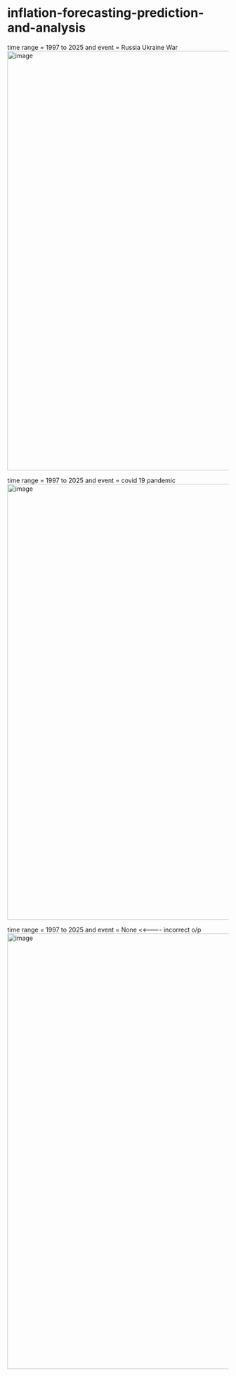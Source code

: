 # inflation-forecasting-prediction-and-analysis

time range =  1997 to 2025 and event = Russia Ukraine War
<img width="956" alt="image" src="https://github.com/shivam-gupta12/inflation-forecasting-prediction-and-analysis/assets/109721120/49d4110b-2a58-41f8-b565-c0f4f58d9d7c">

time range =  1997 to 2025 and event = covid 19 pandemic
<img width="993" alt="image" src="https://github.com/shivam-gupta12/inflation-forecasting-prediction-and-analysis/assets/109721120/6ee4e5fd-1f57-48d4-bb48-48b8d75421cf">

time range = 1997 to 2025 and event = None <<---- incorrect o/p
<img width="993" alt="image" src="https://github.com/shivam-gupta12/inflation-forecasting-prediction-and-analysis/assets/109721120/b998178a-1c8a-4187-adfd-1b4f68208cfd">
